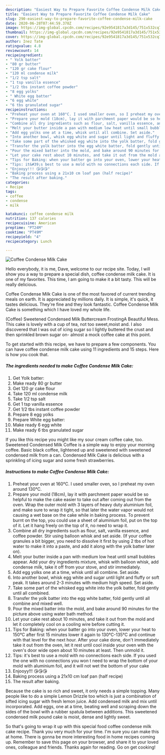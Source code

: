 ```yaml
---
description: "Easiest Way to Prepare Favorite Coffee Condense Milk Cake"
title: "Easiest Way to Prepare Favorite Coffee Condense Milk Cake"
slug: 290-easiest-way-to-prepare-favorite-coffee-condense-milk-cake
date: 2020-06-28T07:44:59.378Z
image: https://img-global.cpcdn.com/recipes/92e9541817a3d145/751x532cq70/coffee-condense-milk-cake-recipe-main-photo.jpg
thumbnail: https://img-global.cpcdn.com/recipes/92e9541817a3d145/751x532cq70/coffee-condense-milk-cake-recipe-main-photo.jpg
cover: https://img-global.cpcdn.com/recipes/92e9541817a3d145/751x532cq70/coffee-condense-milk-cake-recipe-main-photo.jpg
author: Inez Tate
ratingvalue: 4.8
reviewcount: 14
recipeingredient:
- " Yolk batter"
- "80 gr butter"
- "120 gr cake flour"
- "120 ml condense milk"
- "1/2 tsp salt"
- "1 tsp vanilla essence"
- "1/2 tbs instant coffee powder"
- "8 egg yolks"
- " White egg batter"
- "6 egg white"
- "6 tbs granulated sugar"
recipeinstructions:
- "Preheat your oven at 160°C. I used smaller oven, so I preheat my oven around 130°C."
- "Prepare your mold (18cm), lay it with parchment paper would be so helpful to make the cake easier to take out after coming out from the oven. Wrap the outer mold with 3 layers of heavy duty aluminium foil, and make sure to wrap it tight, so that later the water vapor would not causing a wet base on the cake while in baking process. To prevent burnt on the top, you could use a sheet of aluminium foil, put on the top of it. Let it hang freely on the top of it, no need to wrap it."
- "Combine all dry ingredients such as flour, salt, vanilla essence, and coffee powder. Stir using balloon whisk and set aside. (If your coffee granules a bit bigger, you need to dissolve it first by using 2 tbs of hot water to make it into a paste, and add it along with the yolk batter later on)."
- "Melt your butter inside a pan with medium low heat until small bubbles appear. Add your dry ingredients mixture, whisk with balloon whisk, add condense milk, take it off from your stove, and stir immediately."
- "Add egg yolks one at a time, whisk until all combine. Set aside."
- "Into another bowl, whisk egg white and sugar until light and fluffy or soft peak. It takes around 2-3 minutes with medium high speed. Set aside."
- "Take some part of the whisked egg white into the yolk batter, fold gently until all combined."
- "Transfer the yolk batter into the egg white batter, fold gently until all combine and mixed well."
- "Pour the mixed batter into the mold, and bake around 90 minutes for the picture above using water bath method."
- "Let your cake rest about 10 minutes, and take it out from the mold and let it completely cool on a cooling wire before cutting it."
- "Tips for Baking: when your batter go into your oven, lower your heat to 150°C after first 15 minutes lower it again to 130°C-135°C and continue with that level for the next hour. After your cake done, don&#39;t immediately take it out from the oven, let it rest until cool inside your oven with the oven&#39;s door wide open about 10 minutes at least. Then unmold it."
- "Tips: it&#39;s best to use a mold with no connections each side. If you used the one with no connections you won t need to wrap the bottom of your mold with aluminium foil, and it will not wet the bottom of your cake"
- "Enjooyy!!! 😘😘😘"
- "Baking process using a 21x10 cm loaf pan (half recipe)"
- "The result after baking."
categories:
- Recipe
tags:
- coffee
- condense
- milk

katakunci: coffee condense milk 
nutrition: 137 calories
recipecuisine: American
preptime: "PT24M"
cooktime: "PT49M"
recipeyield: "4"
recipecategory: Lunch

---
```



![Coffee Condense Milk Cake](https://img-global.cpcdn.com/recipes/92e9541817a3d145/751x532cq70/coffee-condense-milk-cake-recipe-main-photo.jpg)

Hello everybody, it is me, Dave, welcome to our recipe site. Today, I will show you a way to prepare a special dish, coffee condense milk cake. It is one of my favorites. This time, I am going to make it a bit tasty. This will be really delicious.

Coffee Condense Milk Cake is one of the most favored of current trending meals on earth. It is appreciated by millions daily. It is simple, it's quick, it tastes delicious. They're fine and they look fantastic. Coffee Condense Milk Cake is something which I have loved my whole life.

(Coffee) Sweetened Condensed Milk Buttercream FrostingA Beautiful Mess. This cake is lovely with a cup of tea, not too sweet,moist and. I also discovered that I was out of icing sugar so I lightly buttered the crust and then sprinkled brown sugar on- almost a mock coffee cake at this point.


To get started with this recipe, we have to prepare a few components. You can have coffee condense milk cake using 11 ingredients and 15 steps. Here is how you cook that.

<!--inarticleads1-->

##### The ingredients needed to make Coffee Condense Milk Cake:

1. Get  Yolk batter:
1. Make ready 80 gr butter
1. Get 120 gr cake flour
1. Take 120 ml condense milk
1. Take 1/2 tsp salt
1. Get 1 tsp vanilla essence
1. Get 1/2 tbs instant coffee powder
1. Prepare 8 egg yolks
1. Prepare  White egg batter:
1. Make ready 6 egg white
1. Make ready 6 tbs granulated sugar


If you like this recipe you might like my sour cream coffee cake, too. Sweetened Condensed Milk Coffee is a simple way to enjoy your morning coffee. Basic black coffee, lightened up and sweetened with sweetened condensed milk from a can. Condensed Milk Cake is delicious with a sprinkling of icing sugar and some fresh strawberries. 

<!--inarticleads2-->

##### Instructions to make Coffee Condense Milk Cake:

1. Preheat your oven at 160°C. I used smaller oven, so I preheat my oven around 130°C.
1. Prepare your mold (18cm), lay it with parchment paper would be so helpful to make the cake easier to take out after coming out from the oven. Wrap the outer mold with 3 layers of heavy duty aluminium foil, and make sure to wrap it tight, so that later the water vapor would not causing a wet base on the cake while in baking process. To prevent burnt on the top, you could use a sheet of aluminium foil, put on the top of it. Let it hang freely on the top of it, no need to wrap it.
1. Combine all dry ingredients such as flour, salt, vanilla essence, and coffee powder. Stir using balloon whisk and set aside. (If your coffee granules a bit bigger, you need to dissolve it first by using 2 tbs of hot water to make it into a paste, and add it along with the yolk batter later on).
1. Melt your butter inside a pan with medium low heat until small bubbles appear. Add your dry ingredients mixture, whisk with balloon whisk, add condense milk, take it off from your stove, and stir immediately.
1. Add egg yolks one at a time, whisk until all combine. Set aside.
1. Into another bowl, whisk egg white and sugar until light and fluffy or soft peak. It takes around 2-3 minutes with medium high speed. Set aside.
1. Take some part of the whisked egg white into the yolk batter, fold gently until all combined.
1. Transfer the yolk batter into the egg white batter, fold gently until all combine and mixed well.
1. Pour the mixed batter into the mold, and bake around 90 minutes for the picture above using water bath method.
1. Let your cake rest about 10 minutes, and take it out from the mold and let it completely cool on a cooling wire before cutting it.
1. Tips for Baking: when your batter go into your oven, lower your heat to 150°C after first 15 minutes lower it again to 130°C-135°C and continue with that level for the next hour. After your cake done, don&#39;t immediately take it out from the oven, let it rest until cool inside your oven with the oven&#39;s door wide open about 10 minutes at least. Then unmold it.
1. Tips: it&#39;s best to use a mold with no connections each side. If you used the one with no connections you won t need to wrap the bottom of your mold with aluminium foil, and it will not wet the bottom of your cake
1. Enjooyy!!! 😘😘😘
1. Baking process using a 21x10 cm loaf pan (half recipe)
1. The result after baking.


Because the cake is so rich and sweet, it only needs a simple topping. Many people like to do a simple Lemon Drizzle too which is just a combination of sifted icing sugar with fresh lemon juice. Add condensed milk and mix until incorporated. Add eggs, one at a time, beating well and scraping down the sides of the bowl with a rubber spatula between additions. This sweetened condensed milk pound cake is moist, dense and lightly sweet. 

So that's going to wrap it up with this special food coffee condense milk cake recipe. Thank you very much for your time. I'm sure you can make this at home. There is gonna be more interesting food in home recipes coming up. Remember to save this page on your browser, and share it to your loved ones, colleague and friends. Thanks again for reading. Go on get cooking!

